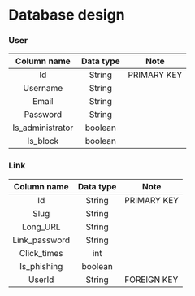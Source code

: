 # Database design

### User

|   Column name    | Data type | Note        |
|:----------------:|:---------:|-------------|
|        Id        |  String   | PRIMARY KEY |
|     Username     |  String   |             |
|      Email       |  String   |             |
|     Password     |  String   |             |
| Is_administrator |  boolean  |             |  
|     Is_block     |  boolean  |             |

### Link

|  Column name  | Data type | Note        |
|:-------------:|:---------:|-------------|
|      Id       |  String   | PRIMARY KEY |
|     Slug      |  String   |             |
|   Long_URL    |  String   |             |
| Link_password |  String   |             |
|  Click_times  |    int    |             |
|  Is_phishing  |  boolean  |             |  
|    UserId     |  String   | FOREIGN KEY |
